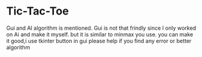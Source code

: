 # Tic-Tac-Toe
Gui and AI algorithm is mentioned.
Gui is not that frindly
since I only worked on Ai and make it myself.
but it is similar to minmax you use.
you can make it good,i use tkinter button in gui
please help if you find any error or better algorithm
